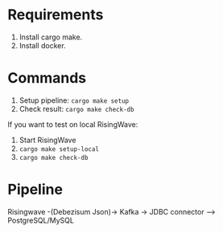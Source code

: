 # Requirements

1. Install cargo make.
2. Install docker.

# Commands

1. Setup pipeline: `cargo make setup`
2. Check result: `cargo make check-db` 

If you want to test on local RisingWave:
1. Start RisingWave
2. `cargo make setup-local`
3. `cargo make check-db`

# Pipeline

Risingwave -(Debezisum Json)-> Kafka -> JDBC connector --> PostgreSQL/MySQL
